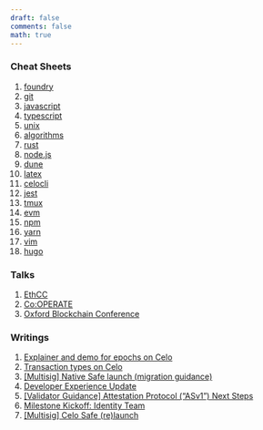 ```yaml
---
draft: false
comments: false
math: true
---
```


### Cheat Sheets

1. [foundry](https://github.com/arthurgousset/foundry)
1. [git](https://github.com/arthurgousset/git)
1. [javascript](https://github.com/arthurgousset/javascript)
1. [typescript](https://github.com/arthurgousset/typescript)
1. [unix](https://github.com/arthurgousset/unix)
1. [algorithms](https://github.com/arthurgousset/algorithms)
1. [rust](https://github.com/arthurgousset/rust)
1. [node.js](https://github.com/arthurgousset/nodejs)
1. [dune](https://github.com/arthurgousset/dune)
1. [latex](https://github.com/arthurgousset/latex)
1. [celocli](https://github.com/arthurgousset/celocli)
1. [jest](https://github.com/arthurgousset/jest)
1. [tmux](https://github.com/arthurgousset/tmux)
1. [evm](https://github.com/arthurgousset/evm)
1. [npm](https://github.com/arthurgousset/npm)
1. [yarn](https://github.com/arthurgousset/yarn)
1. [vim](https://github.com/arthurgousset/vim)
1. [hugo](https://github.com/arthurgousset/hugo)

### Talks

1. [EthCC](https://github.com/arthurgousset/ethcc-presentation)
1. [Co:OPERATE](https://github.com/arthurgousset/cooperate-presentation)
1. [Oxford Blockchain Conference](https://www.linkedin.com/posts/arthurgousset_very-grateful-for-the-opportunity-to-chat-activity-6948212672899289088-wRda?utm_source=share&utm_medium=member_desktop)

### Writings

1. [Explainer and demo for epochs on Celo](https://github.com/celo-org/epochs)
1. [Transaction types on Celo](https://github.com/celo-org/txtypes)
1. [[Multisig] Native Safe launch (migration guidance)](https://forum.celo.org/t/multisig-native-safe-launch-migration-guidance/5705)
1. [Developer Experience Update](https://forum.celo.org/t/developer-experience-update/4978)
1. [[Validator Guidance] Attestation Protocol (“ASv1”) Next Steps](https://forum.celo.org/t/validator-guidance-attestation-protocol-asv1-next-steps/4957)
1. [Milestone Kickoff: Identity Team](https://forum.celo.org/t/milestone-kickoff-identity-team/3944)
1. [[Multisig] Celo Safe (re)launch](https://forum.celo.org/t/multisig-celo-safe-re-launch/4529)